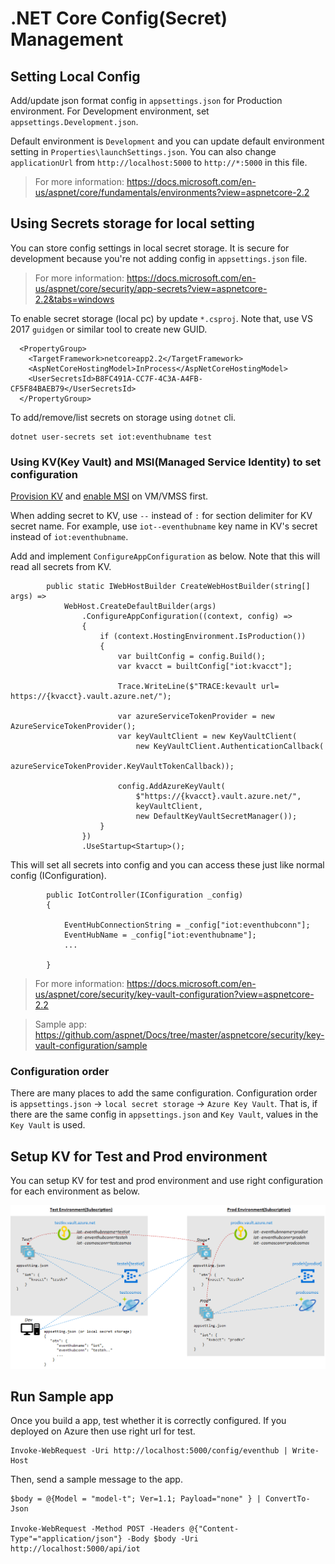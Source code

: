 # .NET Core Config(Secret) Management

## Setting Local Config

Add/update json format config in `appsettings.json` for Production environment. For Development environment, set `appsettings.Development.json`.

Default environment is `Development` and you can update default environment setting in `Properties\launchSettings.json`. You can also change `applicationUrl` from `http://localhost:5000` to `http://*:5000` in this file.

> For more information: https://docs.microsoft.com/en-us/aspnet/core/fundamentals/environments?view=aspnetcore-2.2

## Using Secrets storage for local setting

You can store config settings in local secret storage. It is secure for development because you're not adding config in `appsettings.json` file.

>  For more information: https://docs.microsoft.com/en-us/aspnet/core/security/app-secrets?view=aspnetcore-2.2&tabs=windows

To enable secret storage (local pc) by update `*.csproj`. Note that, use VS 2017 `guidgen` or similar tool to create new GUID.

```
  <PropertyGroup>
    <TargetFramework>netcoreapp2.2</TargetFramework>
    <AspNetCoreHostingModel>InProcess</AspNetCoreHostingModel>
    <UserSecretsId>B8FC491A-CC7F-4C3A-A4FB-CF5F84BAEB79</UserSecretsId>
  </PropertyGroup>
```

To add/remove/list secrets on storage using `dotnet` cli.

```
dotnet user-secrets set iot:eventhubname test
```

### Using KV(Key Vault) and MSI(Managed Service Identity) to set configuration

[Provision KV](https://docs.microsoft.com/en-us/azure/key-vault/quick-create-portal) and [enable MSI](https://docs.microsoft.com/en-us/azure/active-directory/managed-identities-azure-resources/tutorial-windows-vm-access-nonaad) on VM/VMSS first.

When adding secret to KV, use `--` instead of `:` for section delimiter for KV secret name. For example, use `iot--eventhubname` key name in KV's secret instead of `iot:eventhubname`.

Add and implement `ConfigureAppConfiguration` as below. Note that this will read all secrets from KV.

```
        public static IWebHostBuilder CreateWebHostBuilder(string[] args) =>
            WebHost.CreateDefaultBuilder(args)
                .ConfigureAppConfiguration((context, config) =>
                {
                    if (context.HostingEnvironment.IsProduction())
                    {
                        var builtConfig = config.Build();
                        var kvacct = builtConfig["iot:kvacct"];

                        Trace.WriteLine($"TRACE:kevault url= https://{kvacct}.vault.azure.net/");

                        var azureServiceTokenProvider = new AzureServiceTokenProvider();
                        var keyVaultClient = new KeyVaultClient(
                            new KeyVaultClient.AuthenticationCallback(
                                azureServiceTokenProvider.KeyVaultTokenCallback));

                        config.AddAzureKeyVault(
                            $"https://{kvacct}.vault.azure.net/",
                            keyVaultClient,
                            new DefaultKeyVaultSecretManager());
                    }
                })
                .UseStartup<Startup>();
```

This will set all secrets into config and you can access these just like normal config (IConfiguration).

```
        public IotController(IConfiguration _config)
        {

            EventHubConnectionString = _config["iot:eventhubconn"];
            EventHubName = _config["iot:eventhubname"];
            ...

        }
```

> For more information: https://docs.microsoft.com/en-us/aspnet/core/security/key-vault-configuration?view=aspnetcore-2.2

> Sample app: https://github.com/aspnet/Docs/tree/master/aspnetcore/security/key-vault-configuration/sample

### Configuration order

There are many places to add the same configuration. Configuration order is 
`appsettings.json` -> `local secret storage` -> `Azure Key Vault`. That is, if there are the same config in `appsettings.json` and `Key Vault`, values in the `Key Vault` is used.

## Setup KV for Test and Prod environment

You can setup KV for test and prod environment and use right configuration for each environment as below.

![Dotnet-KV](./dotnetkv.png)

## Run Sample app

Once you build a app, test whether it is correctly configured. If you deployed on Azure then use right url for test.

```
Invoke-WebRequest -Uri http://localhost:5000/config/eventhub | Write-Host
```

Then, send a sample message to the app.

```
$body = @{Model = "model-t"; Ver=1.1; Payload="none" } | ConvertTo-Json

Invoke-WebRequest -Method POST -Headers @{"Content-Type"="application/json"} -Body $body -Uri http://localhost:5000/api/iot
```